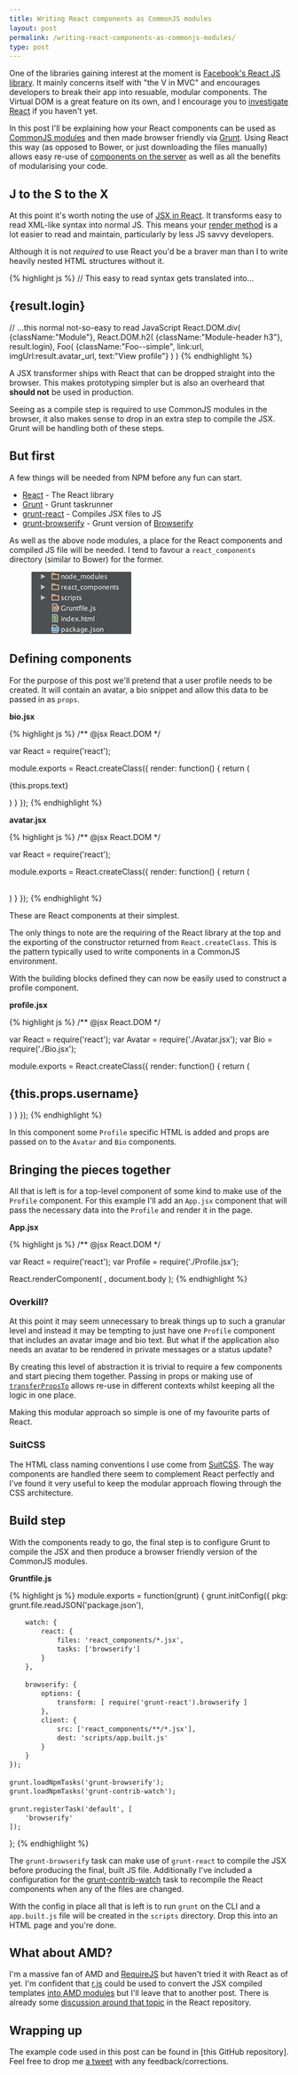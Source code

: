 ```yaml
---
title: Writing React components as CommonJS modules
layout: post
permalink: /writing-react-components-as-commonjs-modules/
type: post
---
```


One of the libraries gaining interest at the moment is [Facebook's React JS library](http://facebook.github.io/react/index.html). It mainly concerns itself with "the V in MVC" and encourages developers to break their app into resuable, modular components. The Virtual DOM is a great feature on its own, and I encourage you to [investigate React](http://facebook.github.io/react/blog/2013/06/05/why-react.html) if you haven't yet.

In this post I'll be explaining how your React components can be used as [CommonJS modules](http://nodejs.org/docs/latest/api/modules.html#modules_modules) and then made browser friendly via [Grunt](http://gruntjs.com). Using React this way (as opposed to Bower, or just downloading the files manually) allows easy re-use of [components on the server](https://github.com/facebook/react-page) as well as all the benefits of modularising your code.

## J to the S to the X

At this point it's worth noting the use of [JSX in React](http://facebook.github.io/react/docs/jsx-in-depth.html). It transforms easy to read XML-like syntax into normal JS. This means your [render method](http://facebook.github.io/react/docs/component-specs.html#render) is a lot easier to read and maintain, particularly by less JS savvy developers.

Although it is not _required_ to use React you'd be a braver man than I to write heavily nested HTML structures without it.

{% highlight js %}
// This easy to read syntax gets translated into...
<div className="Module">
    <h2 className="Module-header h3">{result.login}</h2>
    <Foo className="Foo--simple" link={url} imgUrl={result.avatar_url} text="View profile" />
</div>

// ...this normal not-so-easy to read JavaScript
React.DOM.div( {className:"Module"},
    React.DOM.h2( {className:"Module-header h3"}, result.login),
    Foo( {className:"Foo--simple", link:url, imgUrl:result.avatar_url, text:"View profile"} )
)
{% endhighlight %}

A JSX transformer ships with React that can be dropped straight into the browser. This makes prototyping simpler but is also an overheard that **should not** be used in production.

Seeing as a compile step is required to use CommonJS modules in the browser, it also makes sense to drop in an extra step to compile the JSX. Grunt will be handling both of these steps.

## But first

A few things will be needed from NPM before any fun can start.

* [React](https://npmjs.org/package/react) - The React library
* [Grunt](https://npmjs.org/package/grunt) - Grunt taskrunner
* [grunt-react](https://npmjs.org/package/grunt-react) - Compiles JSX files to JS
* [grunt-browserify](https://npmjs.org/package/grunt-browserify) - Grunt version of [Browserify](http://browserify.org/)

As well as the above node modules, a place for the React components and compiled JS file will be needed. I tend to favour a `react_components` directory (similar to Bower) for the former.

<figure class="Figure Figure--vSpaceLrg">
    <img class="Figure-img" src="/assets/images/posts/react-with-commonjs/initial-dir.png">
</figure>

## Defining components

For the purpose of this post we'll pretend that a user profile needs to be created. It will contain an avatar, a bio snippet and allow this data to be passed in as `props`.

**bio.jsx**

{% highlight js %}
/** @jsx React.DOM */

var React = require('react');

module.exports = React.createClass({
    render: function() {
        return (
            <div className="Bio">
                <p className="Bio-text">{this.props.text}</p>
            </div>
        )
    }
});
{% endhighlight %}

**avatar.jsx**

{% highlight js %}
/** @jsx React.DOM */

var React = require('react');

module.exports = React.createClass({
    render: function() {
        return (
            <div className="Avatar">
                <img className="Avatar-img" src={this.props.imgSrc} alt="" />
            </div>
        )
    }
});
{% endhighlight %}

These are React components at their simplest.

The only things to note are the requiring of the React library at the top and the exporting of the constructor returned from `React.createClass`. This is the pattern typically used to write components in a CommonJS environment.

With the building blocks defined they can now be easily used to construct a profile component.

**profile.jsx**

{% highlight js %}
/** @jsx React.DOM */

var React  = require('react');
var Avatar = require('./Avatar.jsx');
var Bio    = require('./Bio.jsx');

module.exports = React.createClass({
    render: function() {
        return (
            <div className="Profile">
                <h2 className="Profile-title">{this.props.username}</h2>
                <div className="Profile-body">
                    <Avatar imgSrc={this.props.avatar} />
                    <Bio text={this.props.bio} />
                </div>
            </div>
        )
    }
});
{% endhighlight %}

In this component some `Profile` specific HTML is added and props are passed on to the `Avatar` and `Bio` components.

## Bringing the pieces together

All that is left is for a top-level component of some kind to make use of the `Profile` component. For this example I'll add an `App.jsx` component that will pass the necessary data into the `Profile` and render it in the page.

**App.jsx**

{% highlight js %}
/** @jsx React.DOM */

var React   = require('react');
var Profile = require('./Profile.jsx');

React.renderComponent(
    <Profile
        username="Simon"
        bio="My name is Simon. I make websites"
        avatar="http://simonsmith.io/assets/images/me.jpg"
    />,
    document.body
);
{% endhighlight %}

### Overkill?

At this point it may seem unnecessary to break things up to such a granular level and instead it may be tempting to just have one `Profile` component that includes an avatar image and bio text. But what if the application also needs an avatar to be rendered in private messages or a status update?

By creating this level of abstraction it is trivial to require a few components and start piecing them together. Passing in props or making use of [`transferPropsTo`](http://facebook.github.io/react/docs/component-api.html#transferpropsto) allows re-use in different contexts whilst keeping all the logic in one place.

Making this modular approach so simple is one of my favourite parts of React.

### SuitCSS

The HTML class naming conventions I use come from [SuitCSS](https://github.com/suitcss/suit/blob/master/doc/README.md). The way components are handled there seem to complement React perfectly and I've found it very useful to keep the modular approach flowing through the CSS architecture.

## Build step

With the components ready to go, the final step is to configure Grunt to compile the JSX and then produce a browser friendly version of the CommonJS modules.

**Gruntfile.js**

{% highlight js %}
module.exports = function(grunt) {
    grunt.initConfig({
        pkg: grunt.file.readJSON('package.json'),

        watch: {
            react: {
                files: 'react_components/*.jsx',
                tasks: ['browserify']
            }
        },

        browserify: {
            options: {
                transform: [ require('grunt-react').browserify ]
            },
            client: {
                src: ['react_components/**/*.jsx'],
                dest: 'scripts/app.built.js'
            }
        }
    });

    grunt.loadNpmTasks('grunt-browserify');
    grunt.loadNpmTasks('grunt-contrib-watch');

    grunt.registerTask('default', [
        'browserify'
    ]);
};
{% endhighlight %}

The `grunt-browserify` task can make use of `grunt-react` to compile the JSX before producing the final, built JS file. Additionally I've included a configuration for the [grunt-contrib-watch](https://github.com/gruntjs/grunt-contrib-watch) task to recompile the React components when any of the files are changed.

With the config in place all that is left is to run `grunt` on the CLI and a `app.built.js` file will be created in the `scripts` directory. Drop this into an HTML page and you're done.

## What about AMD?

I'm a massive fan of AMD and [RequireJS](http://requirejs.org) but haven't tried it with React as of yet. I'm confident that [r.js](https://github.com/jrburke/r.js/) could be used to convert the JSX compiled templates [into AMD modules](https://github.com/jrburke/r.js/blob/master/build/example.build.js#L562) but I'll leave that to another post. There is already some [discussion around that topic](https://github.com/facebook/react/issues/28) in the React repository.

## Wrapping up

The example code used in this post can be found in [this GitHub repository]. Feel free to drop me [a tweet](http://twitter.com/blinkdesign) with any feedback/corrections.
